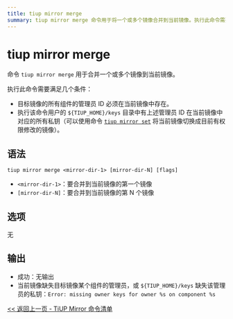 ```yaml
---
title: tiup mirror merge
summary: tiup mirror merge 命令用于将一个或多个镜像合并到当前镜像。执行此命令需要目标镜像的管理员 ID 在当前镜像中存在，并且用户的 ${TIUP_HOME}/keys 目录中有对应的私钥。语法：tiup mirror merge <mirror-dir-1> [mirror-dir-N]。选项：无。输出：成功时无输出，否则会提示缺失管理员或私钥。
---
```


# tiup mirror merge

命令 `tiup mirror merge` 用于合并一个或多个镜像到当前镜像。

执行此命令需要满足几个条件：

- 目标镜像的所有组件的管理员 ID 必须在当前镜像中存在。
- 执行该命令用户的 `${TIUP_HOME}/keys` 目录中有上述管理员 ID 在当前镜像中对应的所有私钥（可以使用命令 [`tiup mirror set`](/tiup/tiup-command-mirror-set.md) 将当前镜像切换成目前有权限修改的镜像）。

## 语法

```shell
tiup mirror merge <mirror-dir-1> [mirror-dir-N] [flags]
```

- `<mirror-dir-1>`：要合并到当前镜像的第一个镜像
- `[mirror-dir-N]`：要合并到当前镜像的第 N 个镜像

## 选项

无

## 输出

- 成功：无输出
- 当前镜像缺失目标镜像某个组件的管理员，或 `${TIUP_HOME}/keys` 缺失该管理员的私钥：`Error: missing owner keys for owner %s on component %s`

[<< 返回上一页 - TiUP Mirror 命令清单](/tiup/tiup-command-mirror.md#命令清单)